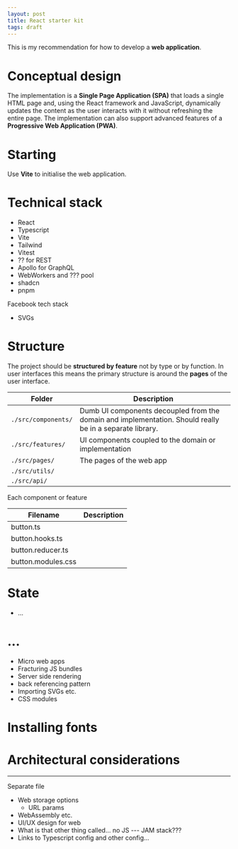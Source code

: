 ```yaml
---
layout: post
title: React starter kit
tags: draft
---
```


This is my recommendation for how to develop a **web application**.

# Conceptual design

The implementation is a **Single Page Application (SPA)** that loads a single HTML page and, using the React framework and JavaScript, dynamically updates the content as the user interacts with it without refreshing the entire page.
The implementation can also support advanced features of a **Progressive Web Application (PWA)**.

# Starting

Use **Vite** to initialise the web application.

# Technical stack

* React
* Typescript
* Vite
* Tailwind
* Vitest
* ?? for REST
* Apollo for GraphQL
* WebWorkers and ??? pool
* shadcn
* pnpm

Facebook tech stack
* SVGs

# Structure

The project should be **structured by feature** not by type or by function.
In user interfaces this means the primary structure is around the **pages** of the user interface.

| Folder | Description |
|-|-|
| `./src/components/` | Dumb UI components decoupled from the domain and implementation. Should really be in a separate library. |
| `./src/features/` | UI components coupled to the domain or implementation |
| `./src/pages/` | The pages of the web app |
| `./src/utils/` |  |
| `./src/api/` |  |

Each component or feature 

| Filename | Description |
|-|-|
| button.ts | |
| button.hooks.ts | |
| button.reducer.ts | |
| button.modules.css | |

# State

* ...


# ...

* Micro web apps
* Fracturing JS bundles
* Server side rendering
* back referencing pattern
* Importing SVGs etc.
* CSS modules

# Installing fonts

# Architectural considerations

---

Separate file

* Web storage options
    * URL params
* WebAssembly etc.
* UI/UX design for web
* What is that other thing called... no JS --- JAM stack???
* Links to Typescript config and other config...
